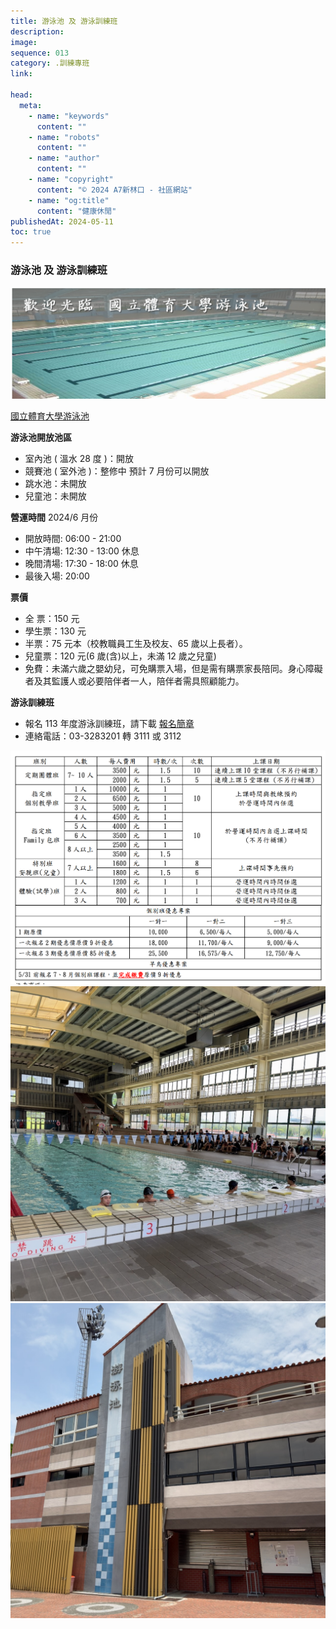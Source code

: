 ```yaml
---
title: 游泳池 及 游泳訓練班
description:
image:
sequence: 013
category: .訓練專班
link:

head:
  meta:
    - name: "keywords"
      content: ""
    - name: "robots"
      content: ""
    - name: "author"
      content: ""
    - name: "copyright"
      content: "© 2024 A7新林口 - 社區網站"
    - name: "og:title"
      content: "健康休閒"
publishedAt: 2024-05-11
toc: true
---
```


### 游泳池 及 游泳訓練班

![f013-01.jpeg](/images/fitness/f013-01.jpeg)

<a href="https://phk.ntsu.edu.tw/p/412-1008-37.php?Lang=zh-tw&fbclid=IwZXh0bgNhZW0CMTEAAR0Fq6KCdTIKJznRBu2lAeHt23sFPhsvJ750A9PanYKPJEr7o6btSgCmm4c_aem_ARXVqf9p_fvY-IyPc8Mfbs_iKXE-HbksP9etVmympfb4xzII92qoM3oCdr5itRsFTGZnRX8-zGIlz8K3_MTRcWjm">國立體育大學游泳池</a>

**游泳池開放池區**

- 室內池 ( 溫水 28 度 )：開放
- 競賽池 ( 室外池 )：整修中 預計 7 月份可以開放
- 跳水池：未開放
- 兒童池：未開放

**營運時間**
2024/6 月份

- 開放時間: 06:00 - 21:00
- 中午清場: 12:30 - 13:00 休息
- 晚間清場: 17:30 - 18:00 休息
- 最後入場: 20:00

**票價**

- 全 票：150 元
- 學生票：130 元
- 半票：75 元本（校教職員工生及校友、65 歲以上長者）。
- 兒童票：120 元(6 歲(含)以上，未滿 12 歲之兒童)
- 免費：未滿六歲之嬰幼兒，可免購票入場，但是需有購票家長陪同。身心障礙者及其監護人或必要陪伴者一人，陪伴者需具照顧能力。

**游泳訓練班**

- 報名 113 年度游泳訓練班，請下載 <a href="https://phk.ntsu.edu.tw/var/file/8/1008/img/479078127.pdf"> 報名簡章 </a>
- 連絡電話：03-3283201 轉 3111 或 3112

![f013-02.png](/images/fitness/f013-02.png)
![f013-03.jpeg](/images/fitness/f013-03.jpeg)
![f013-04.jpeg](/images/fitness/f013-04.jpeg)
